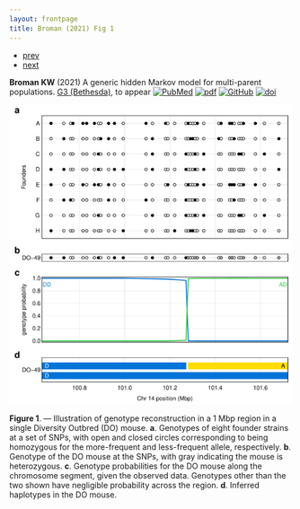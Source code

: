 ```yaml
---
layout: frontpage
title: Broman (2021) Fig 1
---
```


<div class="navbar">
  <div class="navbar-inner">
      <ul class="nav">
          <li><a href="mbmixups_fig3.html">prev</a></li>
          <li><a href="mbmixups_fig1.html">next</a></li>
      </ul>
  </div>
</div>

**Broman KW** (2021) A generic hidden Markov model
for multi-parent populations. [G3
(Bethesda)](https://academic.oup.com/g3journal), to appear
[![PubMed](../icons16/pubmed-icon.png)](https://pubmed.ncbi.nlm.nih.gov/34791211/)
[![pdf](../icons16/pdf-icon.png)](https://academic.oup.com/g3journal/advance-article-pdf/doi/10.1093/g3journal/jkab396/41158355/jkab396.pdf)
[![GitHub](../icons16/github-icon.png)](https://github.com/kbroman/Paper_GenericHMM)
[![doi](../icons16/doi-icon.png)](https://doi.org/10.1093/g3journal/jkab396)

![Broman (2021) Fig 1](../bigpublpics/genhmm_fig1_lg.png)

**Figure 1**. &mdash; Illustration of genotype reconstruction in a 1
  Mbp region in a single Diversity Outbred (DO) mouse. **a**.
  Genotypes of eight founder strains at a set of SNPs, with open and
  closed circles corresponding to being homozygous for the
  more-frequent and less-frequent allele, respectively. **b**.
  Genotype of the DO mouse at the SNPs, with gray indicating the mouse
  is heterozygous. **c**. Genotype probabilities for the DO mouse
  along the chromosome segment, given the observed data. Genotypes
  other than the two shown have negligible probability across the
  region. **d**. Inferred haplotypes in the DO mouse.

